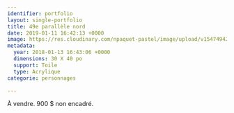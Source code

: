 ```yaml
---
identifier: portfolio
layout: single-portfolio
title: 49e parallèle nord
date: 2019-01-11 16:42:13 +0000
image: https://res.cloudinary.com/npaquet-pastel/image/upload/v1547494261/DSC09128%20%281%29.jpg
metadata:
  year: 2018-01-13 16:43:06 +0000
  dimensions: 30 X 40 po
  support: Toile
  type: Acrylique
categorie: personnages

---
```

À vendre. 900 $ non encadré.